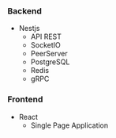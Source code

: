 ### Backend

- Nestjs
  * API REST
  * SocketIO
  * PeerServer
  * PostgreSQL
  * Redis
  * gRPC

### Frontend

- React
  * Single Page Application
